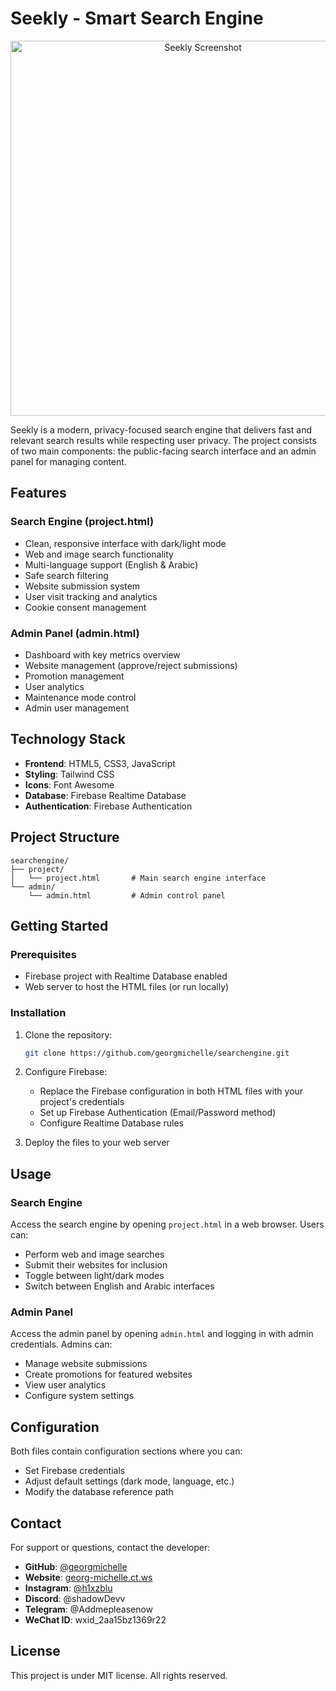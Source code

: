 # Seekly - Smart Search Engine

<p align="center">
  <img src="https://i.ibb.co/Y4jzTXzq/Seeklyphoto.jpg" alt="Seekly Screenshot" width="600"/>
</p>

Seekly is a modern, privacy-focused search engine that delivers fast and relevant search results while respecting user privacy. The project consists of two main components: the public-facing search interface and an admin panel for managing content.

## Features

### Search Engine (project.html)
- Clean, responsive interface with dark/light mode
- Web and image search functionality
- Multi-language support (English & Arabic)
- Safe search filtering
- Website submission system
- User visit tracking and analytics
- Cookie consent management

### Admin Panel (admin.html)
- Dashboard with key metrics overview
- Website management (approve/reject submissions)
- Promotion management
- User analytics
- Maintenance mode control
- Admin user management

## Technology Stack

- **Frontend**: HTML5, CSS3, JavaScript
- **Styling**: Tailwind CSS
- **Icons**: Font Awesome
- **Database**: Firebase Realtime Database
- **Authentication**: Firebase Authentication

## Project Structure

```
searchengine/
├── project/
│   └── project.html       # Main search engine interface
└── admin/
    └── admin.html         # Admin control panel
```

## Getting Started

### Prerequisites
- Firebase project with Realtime Database enabled
- Web server to host the HTML files (or run locally)

### Installation
1. Clone the repository:
   ```bash
   git clone https://github.com/georgmichelle/searchengine.git
   ```

2. Configure Firebase:
   - Replace the Firebase configuration in both HTML files with your project's credentials
   - Set up Firebase Authentication (Email/Password method)
   - Configure Realtime Database rules

3. Deploy the files to your web server

## Usage

### Search Engine
Access the search engine by opening `project.html` in a web browser. Users can:
- Perform web and image searches
- Submit their websites for inclusion
- Toggle between light/dark modes
- Switch between English and Arabic interfaces

### Admin Panel
Access the admin panel by opening `admin.html` and logging in with admin credentials. Admins can:
- Manage website submissions
- Create promotions for featured websites
- View user analytics
- Configure system settings

## Configuration

Both files contain configuration sections where you can:
- Set Firebase credentials
- Adjust default settings (dark mode, language, etc.)
- Modify the database reference path

## Contact

For support or questions, contact the developer:

- **GitHub**: [@georgmichelle](https://github.com/georgmichelle)
- **Website**: [georg-michelle.ct.ws](https://georg-michelle.ct.ws)
- **Instagram**: [@h1xzblu](https://instagram.com/h1xzblu)
- **Discord**: @shadowDevv
- **Telegram**: @Addmepleasenow
- **WeChat ID**: wxid_2aa15bz1369r22

## License

This project is under MIT license. All rights reserved.
